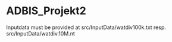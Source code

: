 # ADBIS_Projekt2

Inputdata must be provided at src/InputData/watdiv100k.txt resp. src/InputData/watdiv.10M.nt
